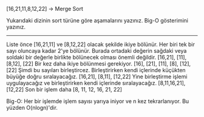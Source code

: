 [16,21,11,8,12,22] -> Merge Sort

Yukarıdaki dizinin sort türüne göre aşamalarını yazınız.
Big-O gösterimini yazınız.

------------------------------

Liste önce [16,21,11] ve [8,12,22] olacak şekilde ikiye bölünür. Her biri tek bir sayı oluncaya kadar 2'ye bölünür. 
Burada ortadaki değerin sağdaki veya soldaki bir değerle birlikte bölünecek olması önemli değildir.
[16,21], [11], [8,12], [22]
Bir kez daha ikiye bölünmesi gerekiyor.
[16], [21], [11], [8], [12], [22] 
Şimdi bu sayıları birleştircez. Birleştirirken kendi içlerinde küçükten büyüğe doğru sıralayacağız.
[16,21], [8,11], [12,22]
Yine birleştirme işlemi uygulayacağız ve birleştirirken kendi içlerinde sıralayacağız.
[8,11,16,21], [12,22]
Son bir işlem daha
[8, 11, 12, 16, 21, 22]

Big-O: Her bir işlemde işlem sayısı yarıya iniyor ve n kez tekrarlanıyor. Bu yüzden O(nlogn)'dir.

